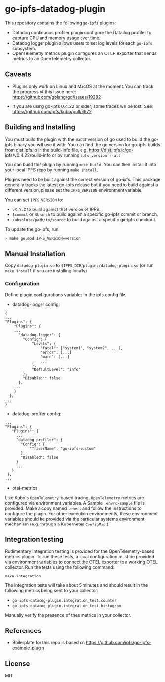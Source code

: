 # go-ipfs-datadog-plugin

This repository contains the following `go-ipfs` plugins:
- Datadog continuous profiler plugin configure the Datadog profiler to capture CPU and memory usage over time.
- Datadog logger plugin allows users to set log levels for each `go-ipfs` subsystem. 
- OpenTelemetry metrics plugin configures an OTLP exporter that sends metrics to an OpenTelemetry collector.

## Caveats

- Plugins only work on Linux and MacOS at the moment. You can track the progress of this issue here: https://github.com/golang/go/issues/19282

- If you are using go-ipfs 0.4.22 or older, some traces will be lost. See: https://github.com/ipfs/kubo/pull/6672


## Building and Installing

You must build the plugin with the *exact* version of go used to build the go-ipfs binary you will use it with. You can find the go version for go-ipfs builds from dist.ipfs.io in the build-info file, e.g. https://dist.ipfs.io/go-ipfs/v0.4.22/build-info or by running `ipfs version --all`

You can build this plugin by running `make build`. You can then install it into your local IPFS repo by running `make install`.

Plugins need to be built against the correct version of go-ipfs. This package generally tracks the latest go-ipfs release but if you need to build against a different version, please set the `IPFS_VERSION` environment variable.

You can set `IPFS_VERSION` to:

* `vX.Y.Z` to build against that version of IPFS.
* `$commit` or `$branch` to build against a specific go-ipfs commit or branch.
* `/absolute/path/to/source` to build against a specific go-ipfs checkout.

To update the go-ipfs, run:

```bash
> make go.mod IPFS_VERSION=version
```

## Manual Installation

Copy `datadog-plugin.so` to `$IPFS_DIR/plugins/datadog-plugin.so` (or run `make install` if you are installing locally)

### Configuration

Define plugin configurations variables in the ipfs config file.

- datadog-logger config:
```
{
...
"Plugins": {
    "Plugins": {
    ...
      "datadog-logger": {
        "Config": {
            "Levels": {
                "fatal": ["system1", "system2", ...],
                "error": [...]
                "warn": [...]
                ...
            },
            "DefaultLevel": "info"
        },
        "Disabled": false
      },
    ...
    }
  },
...
}
```

- datadog-profiler config:
 ```
...
"Plugins": {
    "Plugins": {
      ...
      "datadog-profiler": {
        "Config": {
            "TracerName": "go-ipfs-custom"
        },
        "Disabled": false
      }
      ...
    }
  },
...
```

- otel-metrics

Like Kubo's `OpenTelemetry`-based tracing, `OpenTelemetry` metrics are configured via environment variables. A Sample `.envrc-sample` file is provided. Make a copy named `.envrc` and follow the instructions to configure the plugin. For other execution environments, these environment variables should be provided via the particular systems environment mechanism (e.g. through a Kubernetes `ConfigMap`.)

## Integration testing

Rudimentary integration testing is provided for the OpenTelemetry-based metrics plugin. To run these tests, a local configuration must be provided via environment variables to connect the OTEL exporter to a working OTEL collector. Run the tests using the following command:

```
make integration
```

The integration tests will take about 5 minutes and should result in the following metrics being sent to your collector:

- `go-ipfs-datadog-plugin.integration_test.counter`
- `go-ipfs-datadog-plugin.integration_test.histogram`

Manually verify the presence of thes metrics in your collector.

## References

- Boilerplate for this repo is based on https://github.com/ipfs/go-ipfs-example-plugin

## License

MIT
